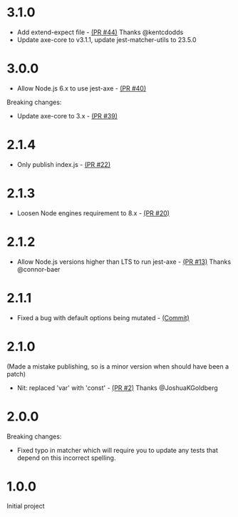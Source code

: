 # 3.1.0

- Add extend-expect file - [(PR #44)](https://github.com/nickcolley/jest-axe/pull/44) Thanks @kentcdodds
- Update axe-core to v3.1.1, update jest-matcher-utils to 23.5.0

# 3.0.0

- Allow Node.js 6.x to use jest-axe - [(PR #40)](https://github.com/nickcolley/jest-axe/pull/40)

Breaking changes:
- Update axe-core to 3.x - [(PR #39)](https://github.com/nickcolley/jest-axe/pull/39)

# 2.1.4

- Only publish index.js - [(PR #22)](https://github.com/nickcolley/jest-axe/pull/22)

# 2.1.3

- Loosen Node engines requirement to 8.x - [(PR #20)](https://github.com/nickcolley/jest-axe/pull/20)

# 2.1.2

- Allow Node.js versions higher than LTS to run jest-axe - [(PR #13)](https://github.com/nickcolley/jest-axe/pull/13) Thanks @connor-baer

# 2.1.1

- Fixed a bug with default options being mutated - [(Commit)](https://github.com/nickcolley/jest-axe/commit/60412a52461e610ab6d2391441edda0a803d0dc5)

# 2.1.0
(Made a mistake publishing, so is a minor version when should have been a patch)

- Nit: replaced 'var' with 'const' - [(PR #2)](https://github.com/nickcolley/jest-axe/pull/2) Thanks @JoshuaKGoldberg

# 2.0.0
Breaking changes:
- Fixed typo in matcher which will require you to update any tests that depend on this incorrect spelling.

# 1.0.0

Initial project
